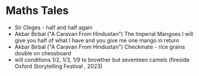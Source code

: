 # Maths Tales

- Sir Cleges - half and half again
- Akbar Birbal ("A Caravan From Hindustan") The Imperial Mangoes I will give you half of what I have and you give me one mango in return
- Akbar Birbal ("A Caravan From Hindustan") Checkmate - rice grains double on chessboard
- will conditions 1/2, 1/3, 1/9 to browther but seventeen camels (fireside Oxford Storytelling Festival , 2023)